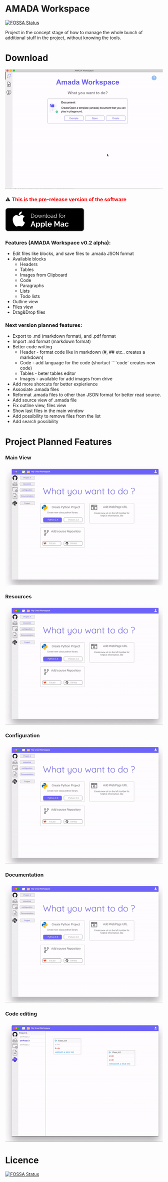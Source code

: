 # AMADA Workspace

[![FOSSA Status](https://app.fossa.io/api/projects/git%2Bgithub.com%2Falexiej%2Famada-workspace.svg?type=shield)](https://app.fossa.io/projects/git%2Bgithub.com%2Falexiej%2Famada-workspace?ref=badge_shield)

Project in the concept stage of how to manage the whole bunch of additional stuff in the project, without knowing the tools.

# Download 

![assets/amada-view.gif](assets/amada-view.gif)

### ⚠ <span style="color:red">This is the pre-release version of the software</span>

[![download for mac](assets/download-mac.png)](https://github.com/alexiej/amada-workspace/releases/download/alpha-01/amada-workspace-0.1.0.dmg)

### Features (AMADA Workspace v0.2 alpha):

* Edit files like blocks, and save files to .amada JSON format
* Available blocks
  * Headers
  * Tables
  * Images from Clipboard
  * Code
  * Paragraphs
  * Lists
  * Todo lists
* Outline view
* Files view
* Drag&Drop files

### Next version planned features:

* Export to .md (markdown format), and .pdf format
* Import .md format (markdown format)
* Better code writing
  * Header - format code like in markdown (#, ## etc.. creates a markdown)
  * Code - add language for the code (shortuct ````code` creates new code)
  * Tables - beter tables editor
  * Images - available for add images from drive
* Add more shorcuts for better expierience
* Assosiate .amada files
* Reformat .amada files to other than JSON format for better read source.
* Add source view of .amada file
* Fix outline view, files view
* Show last files in the main window
* Add possibility to remove files from the list
* Add search possibility

# Project Planned Features

### Main View

![image-20191115212213308](assets/main-view.gif)

### Resources

![image-20191115212213308](assets/main-resources.gif)

### Configuration

![image-20191115212213308](assets/main-configuration.gif)

### Documentation

![image-20191115212213308](assets/main-documentation.gif)

### Code editing 

![image-20191115212213308](assets/main-code.gif)



# Licence

[![FOSSA Status](https://app.fossa.io/api/projects/git%2Bgithub.com%2Falexiej%2Famada-workspace.svg?type=large)](https://app.fossa.io/projects/git%2Bgithub.com%2Falexiej%2Famada-workspace?ref=badge_large)


